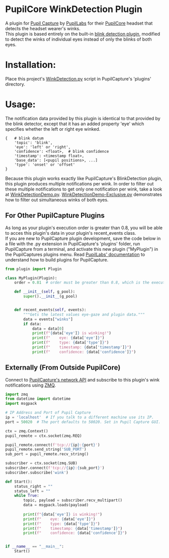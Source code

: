 # PupilCore WinkDetection Plugin
A plugin for [Pupil Capture](https://docs.pupil-labs.com/core/#_1-put-on-pupil-core) by [PupilLabs](https://pupil-labs.com/) for their [PupilCore](https://pupil-labs.com/products/core/) headset that detects the headset wearer's winks.  
This plugin is based entirely on the built-in [blink detection plugin](https://github.com/pupil-labs/pupil/blob/master/pupil_src/shared_modules/blink_detection.py), modified to detect the winks of individual eyes instead of only the blinks of both eyes.

# Installation:
Place this project's [WinkDetection.py](WinkDetection.py) script in PupilCapture's 'plugins' directory.

# Usage:
The notification data provided by this plugin is identical to that provided by the blink detector, except that it has an added property 'eye' which specifies whether the left or right eye winked.
```
{   # blink datum
    'topic': 'blink',
    'eye': 'left' or 'right',
    'confidence': <float>,  # blink confidence
    'timestamp': <timestamp float>,
    'base_data': [<pupil positions>, ...]
    'type': 'onset' or 'offset'
}
```
Because this plugin works exactly like PupilCapture's BlinkDetection plugin, this plugin produces multiple notifications per wink. In order to filter out these multiple notifications to get only one notification per wink, take a look at [WinkDetectionDemo.py](WinkDetectionDemo.py).
[WinkDetectionDemo-Exclusive.py](WinkDetectionDemo-Exclusive.py) demonstrates how to filter out simultaneous winks of both eyes.


## For Other PupilCapture Plugins
As long as your plugin's execution order is greater than 0.8, you will be able to acces this plugin's data in your plugin's recent_events class.  
If you are new to PupilCapture plugin development, save the code below in a file with the .py extension in PupilCapture's 'plugins' folder, run PupilCapture from a terminal, and activate this new plugin ("MyPlugin") in the PupilCaptures plugins menu.
Read [PupilLabs' documentation](https://docs.pupil-labs.com/developer/core/plugin-api/) to understand how to build plugins for PupilCapture.
```python
from plugin import Plugin

class MyPlugin(Plugin):
    order = 0.81  # order must be greater than 0.8, which is the execution order of the WinkDetection plugin

    def __init__(self, g_pool):
        super().__init__(g_pool)


    def recent_events(self, events):
        """Gets the latest values eye-gaze and plugin data."""
        data = events["winks"]
        if data:
            data = data[0]
            print(f"{data['eye']} is winking!")
            print(f"    eye: {data['eye']}")
            print(f"    type: {data['type']}")
            print(f"    timestamp: {data['timestamp']}")
            print(f"    confidence: {data['confidence']}")
```
## Externally (From Outside PupilCore)
Connect to [PupilCapture's network API](https://docs.pupil-labs.com/developer/core/network-api/) and subscribe to this plugin's wink notifications using [ZMQ](https://zeromq.org/).
```python
import zmq
from datetime import datetime
import msgpack

# IP Address and Port of Pupil Capture
ip = 'localhost'  # If you talk to a different machine use its IP.
port = 50020  # The port defaults to 50020. Set in Pupil Capture GUI.

ctx = zmq.Context()
pupil_remote = ctx.socket(zmq.REQ)

pupil_remote.connect(f'tcp://{ip}:{port}')
pupil_remote.send_string('SUB_PORT')
sub_port = pupil_remote.recv_string()

subscriber = ctx.socket(zmq.SUB)
subscriber.connect(f'tcp://{ip}:{sub_port}')
subscriber.subscribe('wink')

def Start():
    status_right = ""
    status_left = ""
    while True:
        topic, payload = subscriber.recv_multipart()
        data = msgpack.loads(payload)
        
        print(f"{data['eye']} is winking!")
        print(f"    eye: {data['eye']}")
        print(f"    type: {data['type']}")
        print(f"    timestamp: {data['timestamp']}")
        print(f"    confidence: {data['confidence']}")


if __name__ == "__main__":
    Start()
```